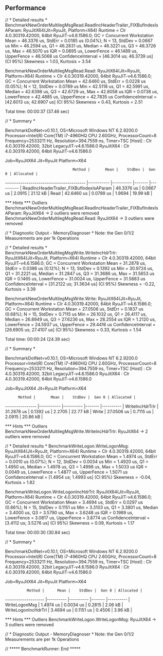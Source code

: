 ## Performance








// * Detailed results *
BenchmarkNewOrderMultilegMsgRead.ReadIncHeaderTrailer_FIXBufIndexIsAParam: RyuJitX64(Jit=RyuJit, Platform=X64)
Runtime = Clr 4.0.30319.42000, 64bit RyuJIT-v4.6.1586.0; GC = Concurrent Workstation
Mean = 46.3376 us, StdErr = 0.0185 us (0.04%); N = 13, StdDev = 0.0667 us
Min = 46.2594 us, Q1 = 46.2831 us, Median = 46.3221 us, Q3 = 46.3726 us, Max = 46.5070 us
IQR = 0.0895 us, LowerFence = 46.1489 us, UpperFence = 46.5068 us
ConfidenceInterval = [46.3014 us; 46.3739 us] (CI 95%)
Skewness = 1.03, Kurtosis = 3.54


BenchmarkNewOrderMultilegMsgRead.Read: RyuJitX64(Jit=RyuJit, Platform=X64)
Runtime = Clr 4.0.30319.42000, 64bit RyuJIT-v4.6.1586.0; GC = Concurrent Workstation
Mean = 42.6460 us, StdErr = 0.0228 us (0.05%); N = 12, StdDev = 0.0789 us
Min = 42.5118 us, Q1 = 42.5991 us, Median = 42.6398 us, Q3 = 42.6729 us, Max = 42.8058 us
IQR = 0.0738 us, LowerFence = 42.4885 us, UpperFence = 42.7835 us
ConfidenceInterval = [42.6013 us; 42.6907 us] (CI 95%)
Skewness = 0.43, Kurtosis = 2.51


Total time: 00:00:37 (37.46 sec)

// * Summary *

BenchmarkDotNet=v0.10.1, OS=Microsoft Windows NT 6.2.9200.0
Processor=Intel(R) Core(TM) i7-4960HQ CPU 2.60GHz, ProcessorCount=8
Frequency=2533211 Hz, Resolution=394.7559 ns, Timer=TSC
  [Host]    : Clr 4.0.30319.42000, 32bit LegacyJIT-v4.6.1586.0
  RyuJitX64 : Clr 4.0.30319.42000, 64bit RyuJIT-v4.6.1586.0

Job=RyuJitX64  Jit=RyuJit  Platform=X64  

                                   Method |       Mean |    StdDev |  Gen 0 | Allocated |
----------------------------------------- |----------- |---------- |------- |---------- |
 ReadIncHeaderTrailer_FIXBufIndexIsAParam | 46.3376 us | 0.0667 us | 2.0915 |  21.12 kB |
                                     Read | 42.6460 us | 0.0789 us | 1.9694 |  19.99 kB |

*** Hints ***
Outliers
  BenchmarkNewOrderMultilegMsgRead.ReadIncHeaderTrailer_FIXBufIndexIsAParam: RyuJitX64 -> 2 outliers were removed
  BenchmarkNewOrderMultilegMsgRead.Read: RyuJitX64                                     -> 3 outliers were removed

// * Diagnostic Output - MemoryDiagnoser *
Note: the Gen 0/1/2 Measurements are per 1k Operations



// * Detailed results *
BenchmarkNewOrderMultilegMsgWrite.WriteIncHdrTrlr: RyuJitX64(Jit=RyuJit, Platform=X64)
Runtime = Clr 4.0.30319.42000, 64bit RyuJIT-v4.6.1586.0; GC = Concurrent Workstation
Mean = 31.2878 us, StdErr = 0.0386 us (0.12%); N = 13, StdDev = 0.1392 us
Min = 30.9724 us, Q1 = 31.2221 us, Median = 31.2847 us, Q3 = 31.3686 us, Max = 31.5653 us
IQR = 0.1465 us, LowerFence = 31.0024 us, UpperFence = 31.5883 us
ConfidenceInterval = [31.2122 us; 31.3634 us] (CI 95%)
Skewness = -0.22, Kurtosis = 3.39


BenchmarkNewOrderMultilegMsgWrite.Write: RyuJitX64(Jit=RyuJit, Platform=X64)
Runtime = Clr 4.0.30319.42000, 64bit RyuJIT-v4.6.1586.0; GC = Concurrent Workstation
Mean = 27.0506 us, StdErr = 0.1837 us (0.68%); N = 15, StdDev = 0.7115 us
Min = 26.1032 us, Q1 = 26.4117 us, Median = 26.8949 us, Q3 = 27.6236 us, Max = 28.2554 us
IQR = 1.2120 us, LowerFence = 24.5937 us, UpperFence = 29.4416 us
ConfidenceInterval = [26.6905 us; 27.4107 us] (CI 95%)
Skewness = 0.33, Kurtosis = 1.54


Total time: 00:00:24 (24.39 sec)

// * Summary *

BenchmarkDotNet=v0.10.1, OS=Microsoft Windows NT 6.2.9200.0
Processor=Intel(R) Core(TM) i7-4960HQ CPU 2.60GHz, ProcessorCount=8
Frequency=2533211 Hz, Resolution=394.7559 ns, Timer=TSC
  [Host]    : Clr 4.0.30319.42000, 32bit LegacyJIT-v4.6.1586.0
  RyuJitX64 : Clr 4.0.30319.42000, 64bit RyuJIT-v4.6.1586.0

Job=RyuJitX64  Jit=RyuJit  Platform=X64  

          Method |       Mean |    StdDev |  Gen 0 | Allocated |
---------------- |----------- |---------- |------- |---------- |
 WriteIncHdrTrlr | 31.2878 us | 0.1392 us | 2.2705 |  22.77 kB |
           Write | 27.0506 us | 0.7115 us | 2.0915 |  20.86 kB |

*** Hints ***
Outliers
  BenchmarkNewOrderMultilegMsgWrite.WriteIncHdrTrlr: RyuJitX64 -> 2 outliers were removed

// * Detailed results *
BenchmarkWriteLogon.WriteLogonMsg: RyuJitX64(Jit=RyuJit, Platform=X64)
Runtime = Clr 4.0.30319.42000, 64bit RyuJIT-v4.6.1586.0; GC = Concurrent Workstation
Mean = 1.4974 us, StdErr = 0.0010 us (0.07%); N = 12, StdDev = 0.0034 us
Min = 1.4920 us, Q1 = 1.4950 us, Median = 1.4978 us, Q3 = 1.4998 us, Max = 1.5033 us
IQR = 0.0049 us, LowerFence = 1.4877 us, UpperFence = 1.5071 us
ConfidenceInterval = [1.4954 us; 1.4993 us] (CI 95%)
Skewness = -0.04, Kurtosis = 1.82


BenchmarkWriteLogon.WriteLogonIncHdrTrl: RyuJitX64(Jit=RyuJit, Platform=X64)
Runtime = Clr 4.0.30319.42000, 64bit RyuJIT-v4.6.1586.0; GC = Concurrent Workstation
Mean = 3.4694 us, StdErr = 0.0297 us (0.86%); N = 15, StdDev = 0.1151 us
Min = 3.3103 us, Q1 = 3.3801 us, Median = 3.4000 us, Q3 = 3.5790 us, Max = 3.6248 us
IQR = 0.1989 us, LowerFence = 3.0817 us, UpperFence = 3.8774 us
ConfidenceInterval = [3.4112 us; 3.5276 us] (CI 95%)
Skewness = 0.09, Kurtosis = 1.17


Total time: 00:00:30 (30.84 sec)

// * Summary *

BenchmarkDotNet=v0.10.1, OS=Microsoft Windows NT 6.2.9200.0
Processor=Intel(R) Core(TM) i7-4960HQ CPU 2.60GHz, ProcessorCount=8
Frequency=2533211 Hz, Resolution=394.7559 ns, Timer=TSC
  [Host]    : Clr 4.0.30319.42000, 32bit LegacyJIT-v4.6.1586.0
  RyuJitX64 : Clr 4.0.30319.42000, 64bit RyuJIT-v4.6.1586.0

Job=RyuJitX64  Jit=RyuJit  Platform=X64  

              Method |      Mean |    StdDev |  Gen 0 | Allocated |
-------------------- |---------- |---------- |------- |---------- |
       WriteLogonMsg | 1.4974 us | 0.0034 us | 0.2815 |   2.06 kB |
 WriteLogonIncHdrTrl | 3.4694 us | 0.1151 us | 0.4506 |   3.96 kB |

*** Hints ***
Outliers
  BenchmarkWriteLogon.WriteLogonMsg: RyuJitX64 -> 3 outliers were removed

// * Diagnostic Output - MemoryDiagnoser *
Note: the Gen 0/1/2 Measurements are per 1k Operations

// ***** BenchmarkRunner: End *****
